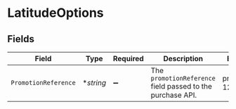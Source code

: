 # LatitudeOptions


## Fields

| Field                                                      | Type                                                       | Required                                                   | Description                                                | Example                                                    |
| ---------------------------------------------------------- | ---------------------------------------------------------- | ---------------------------------------------------------- | ---------------------------------------------------------- | ---------------------------------------------------------- |
| `PromotionReference`                                       | **string*                                                  | :heavy_minus_sign:                                         | The `promotionReference` field passed to the purchase API. | promotion-123                                              |